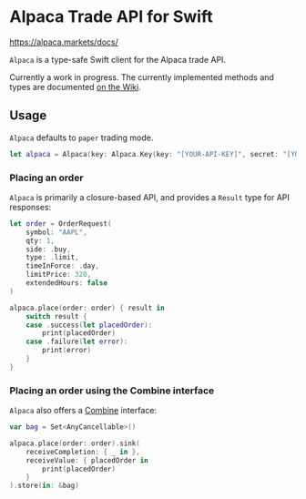 # Alpaca Trade API for Swift

https://alpaca.markets/docs/

`Alpaca` is a type-safe Swift client for the Alpaca trade API.

Currently a work in progress. The currently implemented methods and types are documented [on the Wiki](https://github.com/pixel-foundry/alpaca-swift/wiki).

## Usage

`Alpaca` defaults to `paper` trading mode.

```swift
let alpaca = Alpaca(key: Alpaca.Key(key: "[YOUR-API-KEY]", secret: "[YOUR-API-SECRET]"))
```

### Placing an order

`Alpaca` is primarily a closure-based API, and provides a `Result` type for API responses:

```swift
let order = OrderRequest(
    symbol: "AAPL",
    qty: 1,
    side: .buy,
    type: .limit,
    timeInForce: .day,
    limitPrice: 320,
    extendedHours: false
)

alpaca.place(order: order) { result in
    switch result {
    case .success(let placedOrder):
        print(placedOrder)
    case .failure(let error):
        print(error)
    }
}
```

### Placing an order using the Combine interface

`Alpaca` also offers a [Combine](https://developer.apple.com/documentation/combine) interface:

```swift
var bag = Set<AnyCancellable>()

alpaca.place(order: order).sink(
    receiveCompletion: { _ in },
    receiveValue: { placedOrder in
        print(placedOrder)
    }
).store(in: &bag)
```
